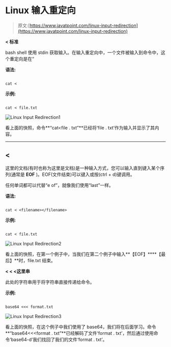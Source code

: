 # Linux 输入重定向

> 原文:[https://www.javatpoint.com/linux-input-redirection](https://www.javatpoint.com/linux-input-redirection)

**< 标准**

bash shell 使用 stdin 获取输入。在输入重定向中，一个文件被输入到命令中，这个重定向是在“

**语法:**

```

cat <  
```

**示例:**

```

cat < file.txt

```

![Linux Input Redirection1](../Images/46afe5695adb129d6ce3e074b3458f03.png)

看上面的快照，命令**“cat<file . txt”**已经将‘file . txt’作为输入并显示了其内容。

* * *

## <

这里的文档(有时也称为这里是文档)是一种输入方式，您可以输入直到键入某个序列(通常是 **EOF** )。EOF(文件结束)可以键入或按(ctrl + d)键调用。

任何单词都可以代替“e of”，就像我们使用“last”一样。

**语法:**

```

cat < <filename></filename> 
```

**示例:**

```

cat < file.txt 
```

![Linux Input Redirection2](../Images/ce24ae058e95bfb73691fc1ea3ba9808.png)

看上面的快照，在第一个例子中，当我们在第二个例子中输入**【EOF】****【最后】**时，file.txt 结束。

**< < <这里串**

此处的字符串用于将字符串直接传递给命令。

**示例:**

```

base64 <<< format.txt

```

![Linux Input Redirection3](../Images/8252f68212a91381f9ad9aba0b7e6dcf.png)

看上面的快照，在这个例子中我们使用了 base64，我们将在后面学习。命令**“base64<<<format . txt”**已经解码了文件‘format . txt’，然后通过使用命令‘base64-d’我们找回了我们的文件‘format . txt’。